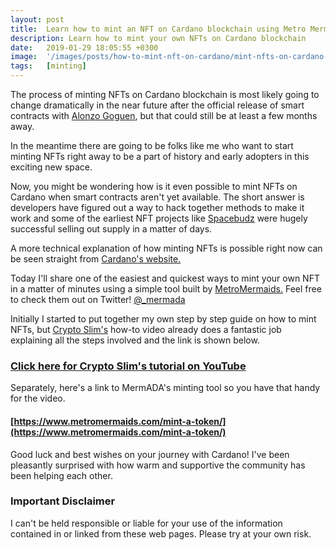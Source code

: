 ```yaml
---
layout: post
title:  Learn how to mint an NFT on Cardano blockchain using Metro Mermaids
description: Learn how to mint your own NFTs on Cardano blockchain
date:   2019-01-29 18:05:55 +0300
image:  '/images/posts/how-to-mint-nft-on-cardano/mint-nfts-on-cardano-blockchain.png'
tags:   [minting]
---
```

The process of minting NFTs on Cardano blockchain is most likely going to change dramatically in the near future after the official release of smart contracts with [Alonzo Goguen](https://roadmap.cardano.org/en/goguen/), but that could still be at least a few months away. 

In the meantime there are going to be folks like me who want to start minting NFTs right away to be a part of history and early adopters in this exciting new space. 

Now, you might be wondering how is it even possible to mint NFTs on Cardano when smart contracts aren't yet available. The short answer is developers have figured out a way to hack together methods to make it work and some of the earliest NFT projects like [Spacebudz](https://spacebudz.io) were hugely successful selling out supply in a matter of days.

A more technical explanation of how minting NFTs is possible right now can be seen straight from [Cardano's website.](https://cardano-ledger.readthedocs.io/en/latest/explanations/faq.html#cardano-native-tokens-vs-erc) 

Today I'll share one of the easiest and quickest ways to mint your own NFT in a matter of minutes using a simple tool built by [MetroMermaids.](https://www.metromermaids.com) Feel free to check them out on Twitter! [@_mermada](https://twitter.com/_mermada) 

Initially I started to put together my own step by step guide on how to mint NFTs, but [Crypto Slim's](https://youtu.be/YPvrfV4dkbM) how-to video already does a fantastic job explaining all the steps involved and the link is shown below.

### [Click here for Crypto Slim's tutorial on YouTube](https://youtu.be/YPvrfV4dkbM)

Separately, here's a link to MermADA's minting tool so you have that handy for the video. 

#### [https://www.metromermaids.com/mint-a-token/](https://www.metromermaids.com/mint-a-token/)

Good luck and best wishes on your journey with Cardano! I've been pleasantly surprised with how warm and supportive the community has been helping each other.  

### Important Disclaimer
I can't be held responsible or liable for your use of the information contained in or linked from these web pages. Please try at your own risk. 










